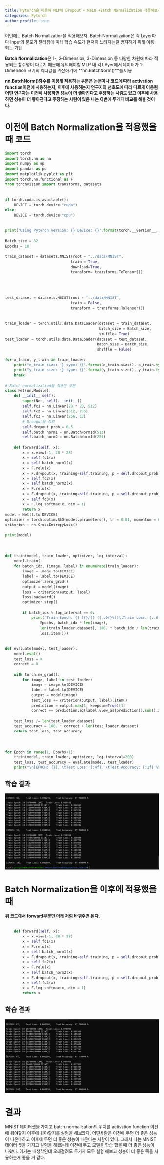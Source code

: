 ```yaml
---
title: Pytorch을 이용해 MLP에 Dropout + ReLU +Batch Normalization 적용해보기
categories: Pytorch
author_profile: true
---
```






이번에는 Batch Normalization을 적용해보자. Batch Normalization은 각 Layer마다 Input의 분포가 달라짐에 따라 학습 속도가 현저히 느려지는걸 방지하기 위해 이용 되는 기법

**Batch Normalization**은 1-, 2-Dimension, 3-Dimension 등 다양한 차원에 따라 적용되는 함수명이 다르기 때문에 유의해야함 MLP 내 각 LAyer에서 데이터가 1-Dimension 크기의 벡터값을 계산하기에
**nn.BatchNorm()**를 이용


**nn.BatchNorm()함수를 이용해 적용하는 부분은 논문이나 코드에 따라 activation function이전에 사용하는지, 이후에 사용하는지 연구자의 선호도에 따라 다르게 이용됨 어떤 연구자는 
이전에 사용하면 성능이 더 좋아진다고 주장하는 사람도 있고 이후에 사용하면 성능이 더 좋아진다고 주장하는 사람이 있음 나는 이번에 두개다 비교를 해볼 것이다.**


# 이전에 Batch Normalization을 적용했을 때 코드 


```python
import torch
import torch.nn as nn
import numpy as np
import pandas as pd
import matplotlib.pyplot as plt
import torch.nn.functional as F
from torchvision import transforms, datasets


if torch.cuda.is_available():
    DEVICE = torch.device("cuda")
else:
    DEVICE = torch.device("cpu")


print("Using Pytorch version: {} Device: {}".format(torch.__version__, DEVICE))

Batch_size = 32
Epochs = 10

train_dataset = datasets.MNIST(root = "../data/MNIST",
                              train = True,
                              download=True,
                              transform= transforms.ToTensor())




test_dataset = datasets.MNIST(root = "../data/MNIST",
                              train = False,
                              transform = transforms.ToTensor())


train_loader = torch.utils.data.DataLoader(dataset = train_dataset,
                                           batch_size = Batch_size,
                                           shuffle= True)
test_loader = torch.utils.data.DataLoader(dataset = test_dataset,
                                          batch_size = Batch_size,
                                          shuffle = False)

for x_train, y_train in train_loader:
    print("x_train size: {} type: {}".format(x_train.size(), x_train.type()))
    print("y_train size: {} type: {}".format(y_train.size(), y_train.type()))
    break

# Batch normalization을 적용한 부분 
class Net(nn.Module):
    def __init__(self):
        super(Net, self).__init__()
        self.fc1 = nn.Linear(28 * 28, 512)
        self.fc2 = nn.Linear(512, 256)
        self.fc3 = nn.Linear(256, 10)
        # Drouput을 정의
        self.dropout_prob = 0.5
        self.batch_norm1 = nn.BatchNorm1d(512)
        self.batch_norm2 = nn.BatchNorm1d(256)

    def forward(self, x):
        x = x.view(-1, 28 * 28)
        x = self.fc1(x)
        x = self.batch_norm1(x)
        x = F.relu(x)
        x = F.dropout(x, training=self.training, p = self.dropout_prob)
        x = self.fc2(x)
        x = self.batch_norm2(x)
        x = F.relu(x)
        x = F.dropout(x, training=self.training, p = self.dropout_prob)
        x = self.fc3(x)
        x = F.log_softmax(x, dim = 1)
        return x
model = Net().to(DEVICE)
optimizer = torch.optim.SGD(model.parameters(), lr = 0.01, momentum = 0.5)
criterion = nn.CrossEntropyLoss()

print(model)



def train(model, train_loader, optimizer, log_interval):
    model.train()
    for batch_idx, (image, label) in enumerate(train_loader):
        image = image.to(DEVICE)
        label = label.to(DEVICE)
        optimizer.zero_grad()
        output = model(image)
        loss = criterion(output, label)
        loss.backward()
        optimizer.step()

        if batch_idx % log_interval == 0:
            print("Train Epoch: {} [{}/{} ({:.0f}%)]\tTrain Loss: {:.6f}".format(
                Epochs, batch_idx * len(image),
                len(train_loader.dataset), 100. * batch_idx / len(train_loader),
                loss.item()))


def evaluate(model, test_loader):
    model.eval()
    test_loss = 0
    correct = 0

    with torch.no_grad():
        for image, label in test_loader:
            image = image.to(DEVICE)
            label = label.to(DEVICE)
            output = model(image)
            test_loss += criterion(output, label).item()
            prediction = output.max(1, keepdim=True)[1]
            correct += prediction.eq(label.view_as(prediction)).sum().item()

    test_loss /= len(test_loader.dataset)
    test_accuracy = 100. * correct / len(test_loader.dataset)
    return test_loss, test_accuracy



for Epoch in range(1, Epochs+1):
    train(model, train_loader, optimizer, log_interval=200)
    test_loss, test_accuracy = evaluate(model, test_loader)
    print("\n[EPOCH: {}], \tTest Loss: {:4f}, \tTest Accuracy: {:1f} %\n".format(Epoch, test_loss, test_accuracy))

```


## 학습 결과 
<img src ="/assets/images/bns.PNG">




# Batch Normalization을 이후에 적용했을 때 

**위 코드에서 forward부분만 아래 처럼 바꿔주면 된다.**
```python

    def forward(self, x):
        x = x.view(-1, 28 * 28)
        x = self.fc1(x)
        x = F.relu(x)
        x = self.batch_norm1(x)
        x = F.dropout(x, training=self.training, p = self.dropout_prob)
        x = self.fc2(x)
        x = F.relu(x)
        x = self.batch_norm2(x)
        x = F.dropout(x, training=self.training, p = self.dropout_prob)
        x = self.fc3(x)
        x = F.log_softmax(x, dim = 1)
        return x
```


## 학습 결과 

<img src ="/assets/images/bn2.PNG">





# 결과 

MNIST 데이터셋을 가지고 batch normalization의 위치를 activation function 이전에 둬야할지 이후에 둬야할지를 실험을 해보았다. 어떤사람은 이전에 두면 더 좋은 성능이 나온다하고 이후에 두면 
더 좋은 성능이 나온다는 사람이 있다. 그래서 나는 MNIST 데이터 셋을 가지고 실험을 해봤는데 이전에 두고 모델을 학습 했을 때 더 좋은 성능이 나왔다. 이거는 내생각인데 오래걸려도 두가지 모두 실험 해보고 
성능이 더 좋은 쪽을 사용하는게 좋을 거 같다.


